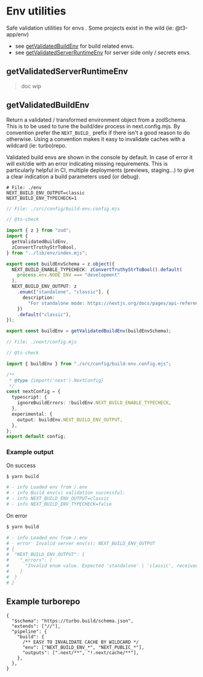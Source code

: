 # Env utilities

Safe validation utilities for envs . Some projects exist in the wild (ie: @t3-app/env)

- see [getValidatedBuildEnv](#getvalidatedbuildenv) for build related envs.
- see [getValidatedServerRuntimeEnv](#getvalidatedserverruntimeenv) for server side only / secrets envs.

## getValidatedServerRuntimeEnv

> doc wip

## getValidatedBuildEnv

Return a validated / transformed environment object from a zodSchema. This is to be used to tune
the build/dev process in next.config.mjs. By convention prefer the `NEXT_BUILD_` prefix if there isn't a
good reason to do otherwise. Using a convention makes it easy to invalidate caches with a wildcard
(ie: turbo)repo.

Validated build envs are shown in the console by default. In case of error it will
exit/die with an error indicating missing requirements. This is particularly helpful in CI,
multiple deployments (previews, staging...) to give a clear indication a build parameters
used (or debug).

```dotenv
# File: ./env
NEXT_BUILD_ENV_OUTPUT=classic
NEXT_BUILD_ENV_TYPECHECK=1
```

```typescript
// File: ./src/config/build-env.config.mjs

// @ts-check

import { z } from "zod";
import {
  getValidatedBuildEnv,
  zConvertTruthyStrToBool,
} from "../lib/env/index.mjs";

export const buildEnvSchema = z.object({
  NEXT_BUILD_ENABLE_TYPECHECK: zConvertTruthyStrToBool().default(
    process.env.NODE_ENV === "development"
  ),
  NEXT_BUILD_ENV_OUTPUT: z
    .enum(["standalone", "classic"], {
      description:
        "For standalone mode: https://nextjs.org/docs/pages/api-reference/next-config-js/output",
    })
    .default("classic"),
});

export const buildEnv = getValidatedBuildEnv(buildEnvSchema);
```

```typescript
// File: ./next/config.mjs

// @ts-check

import { buildEnv } from "./src/config/build-env.config.mjs";

/**
 * @type {import('next').NextConfig}
 */
const nextConfig = {
  typescript: {
    ignoreBuildErrors: !buildEnv.NEXT_BUILD_ENABLE_TYPECHECK,
  },
  experimental: {
    output: buildEnv.NEXT_BUILD_ENV_OUTPUT,
  },
};
export default config;
```

### Example output

On success

```bash
$ yarn build

# - info Loaded env from /.env
# - info Build env(s) validation successful:
# - info NEXT_BUILD_ENV_OUTPUT=classic
# - info NEXT_BUILD_ENV_TYPECHECK=false
```

On error

```bash
$ yarn build

# - info Loaded env from /.env
# - error  Invalid server env(s): NEXT_BUILD_ENV_OUTPUT
# {
#  "NEXT_BUILD_ENV_OUTPUT": {
#    "_errors": [
#      "Invalid enum value. Expected 'standalone' | 'classic', received 'clas'"
#    ]
#  }
# }
```

## Example turborepo

```json5
{
  "$schema": "https://turbo.build/schema.json",
  "extends": ["//"],
  "pipeline": {
    "build": {
      /** EASY TO INVALIDATE CACHE BY WILDCARD */
      "env": ["NEXT_BUILD_ENV_*", "NEXT_PUBLIC_*"],
      "outputs": [".next/**", "!.next/cache/**"],
    },
  },
}
```
